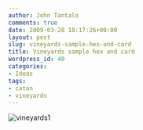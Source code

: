 ```yaml
---
author: John Tantalo
comments: true
date: 2009-03-28 18:17:26+00:00
layout: post
slug: vineyards-sample-hex-and-card
title: Vineyards sample hex and card
wordpress_id: 40
categories:
- Ideas
tags:
- catan
- vineyards
---
```


![vineyards1](http://www.johntantalo.com/blog/wp-content/uploads/2009/03/example1.jpg)
